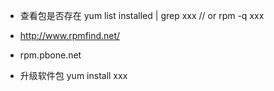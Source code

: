 - 查看包是否存在
yum list installed | grep xxx 
// or
rpm -q xxx

- http://www.rpmfind.net/
- rpm.pbone.net
 

- 升级软件包
yum install xxx